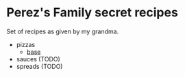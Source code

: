 # Perez's Family secret recipes

Set of recipes as given by my grandma.

- pizzas
  - [base](./)
- sauces (TODO)
- spreads (TODO)
